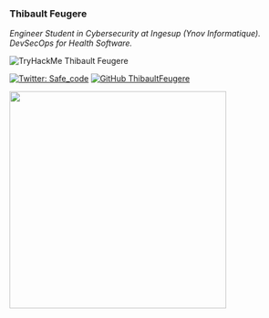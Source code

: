### Thibault Feugere

<p><em>Engineer Student in Cybersecurity at Ingesup (Ynov Informatique). DevSecOps for Health Software.</em></p>

![TryHackMe Thibault Feugere](https://tryhackme-badges.s3.amazonaws.com/thibaultfeugere.png?)

[![Twitter: Safe_code](https://img.shields.io/twitter/follow/Safe_code?style=flat-square)](https://twitter.com/Safe_code)
[![GitHub ThibaultFeugere](https://img.shields.io/github/followers/ThibaultFeugere?label=follow%20github&style=flat-square)](https://github.com/ThibaultFeugere)
  
<img src="https://github-readme-stats.vercel.app/api?username=ThibaultFeugere&count_private=true&show_icons=true&theme=dark" width="380">
